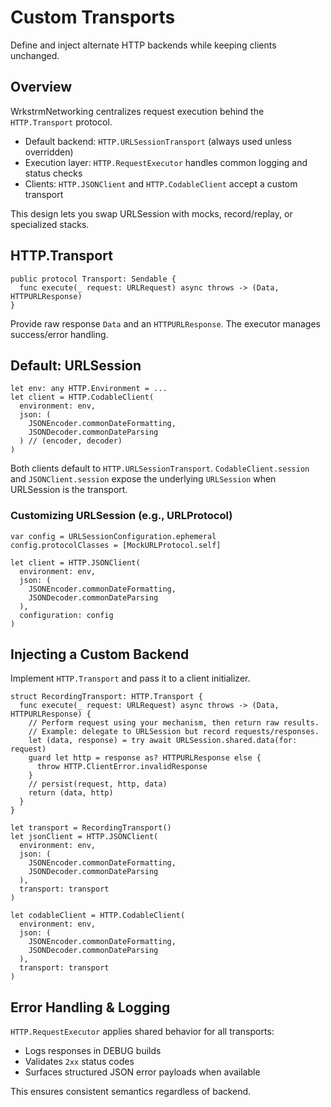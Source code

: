 # Custom Transports

Define and inject alternate HTTP backends while keeping clients unchanged.

## Overview

WrkstrmNetworking centralizes request execution behind the `HTTP.Transport` protocol.

- Default backend: `HTTP.URLSessionTransport` (always used unless overridden)
- Execution layer: `HTTP.RequestExecutor` handles common logging and status checks
- Clients: `HTTP.JSONClient` and `HTTP.CodableClient` accept a custom transport

This design lets you swap URLSession with mocks, record/replay, or specialized stacks.

## HTTP.Transport

```
public protocol Transport: Sendable {
  func execute(_ request: URLRequest) async throws -> (Data, HTTPURLResponse)
}
```

Provide raw response `Data` and an `HTTPURLResponse`. The executor manages success/error handling.

## Default: URLSession

```
let env: any HTTP.Environment = ...
let client = HTTP.CodableClient(
  environment: env,
  json: (
    JSONEncoder.commonDateFormatting,
    JSONDecoder.commonDateParsing
  ) // (encoder, decoder)
)
```

Both clients default to `HTTP.URLSessionTransport`. `CodableClient.session` and `JSONClient.session`
expose the underlying `URLSession` when URLSession is the transport.

### Customizing URLSession (e.g., URLProtocol)

```
var config = URLSessionConfiguration.ephemeral
config.protocolClasses = [MockURLProtocol.self]

let client = HTTP.JSONClient(
  environment: env,
  json: (
    JSONEncoder.commonDateFormatting,
    JSONDecoder.commonDateParsing
  ),
  configuration: config
)
```

## Injecting a Custom Backend

Implement `HTTP.Transport` and pass it to a client initializer.

```
struct RecordingTransport: HTTP.Transport {
  func execute(_ request: URLRequest) async throws -> (Data, HTTPURLResponse) {
    // Perform request using your mechanism, then return raw results.
    // Example: delegate to URLSession but record requests/responses.
    let (data, response) = try await URLSession.shared.data(for: request)
    guard let http = response as? HTTPURLResponse else {
      throw HTTP.ClientError.invalidResponse
    }
    // persist(request, http, data)
    return (data, http)
  }
}

let transport = RecordingTransport()
let jsonClient = HTTP.JSONClient(
  environment: env,
  json: (
    JSONEncoder.commonDateFormatting,
    JSONDecoder.commonDateParsing
  ),
  transport: transport
)

let codableClient = HTTP.CodableClient(
  environment: env,
  json: (
    JSONEncoder.commonDateFormatting,
    JSONDecoder.commonDateParsing
  ),
  transport: transport
)
```

## Error Handling & Logging

`HTTP.RequestExecutor` applies shared behavior for all transports:

- Logs responses in DEBUG builds
- Validates `2xx` status codes
- Surfaces structured JSON error payloads when available

This ensures consistent semantics regardless of backend.

